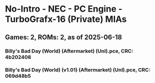 # No-Intro - NEC - PC Engine - TurboGrafx-16 (Private) MIAs
## Games: 2, ROMs: 2, as of 2025-06-18

### Billy's Bad Day (World) (Aftermarket) (Unl).pce, CRC: 4b202408
### Billy's Bad Day (World) (v1.01) (Aftermarket) (Unl).pce, CRC: 069d48b5

